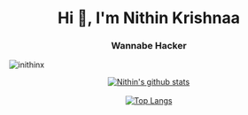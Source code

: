 <h1 align="center">Hi 👋, I'm Nithin Krishnaa</h1>
<h3 align="center">Wannabe Hacker</h3>

<p align="left"> <img src="https://komarev.com/ghpvc/?username=inithinx&label=Profile%20views&color=0e75b6&style=flat" alt="inithinx" /> </p>
<div align="center">
        <a href="https://github.com/inithinx" title="Nithin's Stats"><img alt="Nithin's github stats" src="https://github-readme-stats.vercel.app/api?username=inithinx&count_private=true&include_all_commits=true&show_icons=true&theme=github_dark&hide_border=false&&border_color=30363d"></a><br><br>
        <a href="https://github.com/inithinx" title="Nithin's github stats"><img alt="Top Langs" src="https://github-readme-stats.vercel.app/api/top-langs/?username=inithinx&show_icons=true&layout=compact&theme=github_dark&hide_border=false&border_color=30363d&langs_count=100"><a/><br>
    </div><br><br>
